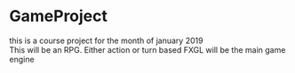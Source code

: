 # GameProject

this is a course project for the month of january 2019 <br>
This will be an RPG. Either action or turn based
FXGL will be the main game engine
